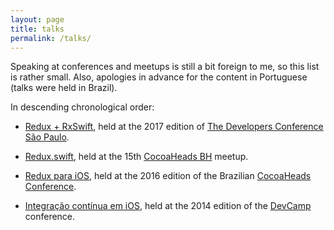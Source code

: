 ```yaml
---
layout: page
title: talks
permalink: /talks/
---
```


Speaking at conferences and meetups is still a bit foreign to me, so this list
is rather small. Also, apologies in advance for the content in Portuguese (talks
were held in Brazil).

In descending chronological order:

- [Redux + RxSwift](https://speakerdeck.com/fellipecaetano/redux-plus-rxswift),
  held at the 2017 edition of [The Developers Conference São
  Paulo](http://www.thedevelopersconference.com.br/tdc/2017/saopaulo/trilha-ios).

- [Redux.swift](https://speakerdeck.com/fellipecaetano/redux-dot-swift-in-belo-horizonte),
  held at the 15th [CocoaHeads
  BH](https://www.meetup.com/pt-BR/CocoaHeads-Talks-BH/events/237132787/)
  meetup.

- [Redux para iOS](https://speakerdeck.com/fellipecaetano/redux-para-ios), held
  at the 2016 edition of the Brazilian [CocoaHeads
  Conference](http://cocoaheadsconference.com.br/).

- [Integração contínua em
  iOS](https://speakerdeck.com/fellipecaetano/integracao-continua-em-ios), held
  at the 2014 edition of the [DevCamp](http://www.devcamp.com.br/devcamp-2014/)
  conference.
